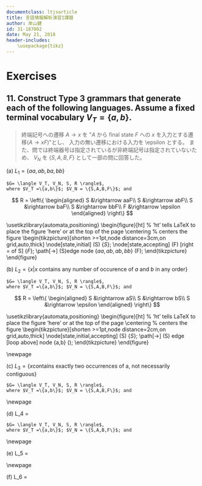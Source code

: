 ```yaml
---
documentclass: ltjsarticle
title: 言語情報解析演習I課題
author: 岸山健
id: 31-187002
date: May 21, 2018
header-includes:
    \usepackage{tikz}
---
```

<!--
https://www3.nd.edu/~kogge/courses/cse30151-fa17/Public/other/tikz_tutorial.pdf
https://tex.stackexchange.com/questions/20784/which-package-can-be-used-to-draw-automata
矢印が出ないと思っていたら解像度の問題でした。
-->
# Exercises

## 11. Construct Type 3 grammars that generate each of the following languages. Assume a fixed terminal vocabulary $V_T=\{a,b\}$.

> 終端記号への遷移 $A \rightarrow x$ を "$A$ から final state $F$ への $x$ を入力とする遷移($A \rightarrow xF$)"とし、
> 入力の無い遷移における入力を \epsilon  とする。
> また、問では終端器号は指定されているが非終端記号は指定されていないため、
> $V_N$ を $\{S,A,B,F\}$ として一部の問に回答した。

(a) $L_1 = \{aa,ab,ba,bb\}$

    $G= \langle V_T, V_N, S, R \rangle$,
    where $V_T =\{a,b\}$; $V_N = \{S,A,B,F\}$; and

$$
R = \left\{
\begin{aligned}
S &\rightarrow aaF\\
S &\rightarrow abF\\
S &\rightarrow baF\\
S &\rightarrow bbF\\
F &\rightarrow \epsilon
\end{aligned}
\right\}
$$

\usetikzlibrary{automata,positioning}
\begin{figure}[ht] % ’ht’ tells LaTeX to place the figure ’here’ or at the top of the page
\centering % centers the figure
\begin{tikzpicture}[shorten >=1pt,node distance=3cm,on grid,auto,thick] 
   \node[state,initial]           (S)                 {$S$}; 
   \node[state,accepting]         (F) [right = of S] {$F$}; 
    \path[->] 
    (S)edge              node {$aa,ab,ab,bb$} (F);
\end{tikzpicture}
\end{figure}

(b) $L_2 = \{x|x \mbox{ contains any number of occurence of }a\mbox{ and }b\mbox{ in any order}\}$

    $G= \langle V_T, V_N, S, R \rangle$,
    where $V_T =\{a,b\}$; $V_N = \{S,A,B,F\}$; and

$$
R = \left\{
\begin{aligned}
S &\rightarrow aS\\
S &\rightarrow bS\\
S &\rightarrow \epsilon
\end{aligned}
\right\}
$$

\usetikzlibrary{automata,positioning}
\begin{figure}[ht] % ’ht’ tells LaTeX to place the figure ’here’ or at the top of the page
\centering % centers the figure
\begin{tikzpicture}[shorten >=1pt,node distance=2cm,on grid,auto,thick] 
    \node[state,initial,accepting]           (S)                 {$S$}; 
    \path[->] 
        (S) edge [loop above] node {a,b} ();
\end{tikzpicture}
\end{figure}

<!--
授業の最後のほうでeが必要だって話を確かしてた。
ノートの73行目。
最後が B->b F1 となっている。
-->

\newpage

(c) $L_3 = \{x \mbox{contains exactly two occurrences of a, not necessarily contiguous}\}$

    $G= \langle V_T, V_N, S, R \rangle$,
    where $V_T =\{a,b\}$; $V_N = \{S,A,B,F\}$; and

\newpage

(d) L_4 =

    $G= \langle V_T, V_N, S, R \rangle$,
    where $V_T =\{a,b\}$; $V_N = \{S,A,B,F\}$; and

\newpage

(e) L_5 =

\newpage

(f) L_6 =

